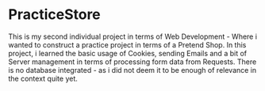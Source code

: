 # PracticeStore

This is my second individual project in terms of Web Development - Where i wanted to construct a practice project in terms of a Pretend Shop.  In this project, i learned the basic usage of Cookies, sending Emails and a bit of Server management in terms of processing form data from Requests. There is no database integrated - as i did not deem it to be enough of relevance in the context quite yet. 
